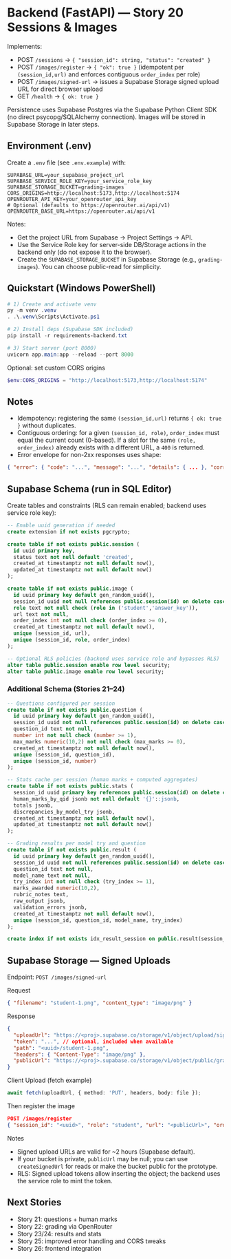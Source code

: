 # Backend (FastAPI) — Story 20 Sessions & Images

Implements:
- POST `/sessions` → `{ "session_id": string, "status": "created" }`
- POST `/images/register` → `{ "ok": true }` (idempotent per `(session_id,url)` and enforces contiguous `order_index` per role)
- POST `/images/signed-url` → issues a Supabase Storage signed upload URL for direct browser upload
- GET `/health` → `{ ok: true }`

Persistence uses Supabase Postgres via the Supabase Python Client SDK (no direct psycopg/SQLAlchemy connection). Images will be stored in Supabase Storage in later steps.

## Environment (.env)

Create a `.env` file (see `.env.example`) with:

```
SUPABASE_URL=your_supabase_project_url
SUPABASE_SERVICE_ROLE_KEY=your_service_role_key
SUPABASE_STORAGE_BUCKET=grading-images
CORS_ORIGINS=http://localhost:5173,http://localhost:5174
OPENROUTER_API_KEY=your_openrouter_api_key
# Optional (defaults to https://openrouter.ai/api/v1)
OPENROUTER_BASE_URL=https://openrouter.ai/api/v1
```

Notes:
- Get the project URL from Supabase → Project Settings → API.
- Use the Service Role key for server-side DB/Storage actions in the backend only (do not expose it to the browser).
- Create the `SUPABASE_STORAGE_BUCKET` in Supabase Storage (e.g., `grading-images`). You can choose public-read for simplicity.

## Quickstart (Windows PowerShell)

```powershell
# 1) Create and activate venv
py -m venv .venv
. .\.venv\Scripts\Activate.ps1

# 2) Install deps (Supabase SDK included)
pip install -r requirements-backend.txt

# 3) Start server (port 8000)
uvicorn app.main:app --reload --port 8000
```

Optional: set custom CORS origins
```powershell
$env:CORS_ORIGINS = "http://localhost:5173,http://localhost:5174"
```

## Notes
- Idempotency: registering the same `(session_id,url)` returns `{ ok: true }` without duplicates.
- Contiguous ordering: for a given `(session_id, role)`, `order_index` must equal the current count (0-based). If a slot for the same `(role, order_index)` already exists with a different URL, a `400` is returned.
- Error envelope for non-2xx responses uses shape:
```json
{ "error": { "code": "...", "message": "...", "details": { ... }, "correlation_id": "..." } }
```

## Supabase Schema (run in SQL Editor)

Create tables and constraints (RLS can remain enabled; backend uses service role key):

```sql
-- Enable uuid generation if needed
create extension if not exists pgcrypto;

create table if not exists public.session (
  id uuid primary key,
  status text not null default 'created',
  created_at timestamptz not null default now(),
  updated_at timestamptz not null default now()
);

create table if not exists public.image (
  id uuid primary key default gen_random_uuid(),
  session_id uuid not null references public.session(id) on delete cascade,
  role text not null check (role in ('student','answer_key')),
  url text not null,
  order_index int not null check (order_index >= 0),
  created_at timestamptz not null default now(),
  unique (session_id, url),
  unique (session_id, role, order_index)
);

-- Optional RLS policies (backend uses service role and bypasses RLS)
alter table public.session enable row level security;
alter table public.image enable row level security;
```

### Additional Schema (Stories 21–24)

```sql
-- Questions configured per session
create table if not exists public.question (
  id uuid primary key default gen_random_uuid(),
  session_id uuid not null references public.session(id) on delete cascade,
  question_id text not null,
  number int not null check (number >= 1),
  max_marks numeric(10,2) not null check (max_marks >= 0),
  created_at timestamptz not null default now(),
  unique (session_id, question_id),
  unique (session_id, number)
);

-- Stats cache per session (human marks + computed aggregates)
create table if not exists public.stats (
  session_id uuid primary key references public.session(id) on delete cascade,
  human_marks_by_qid jsonb not null default '{}'::jsonb,
  totals jsonb,
  discrepancies_by_model_try jsonb,
  created_at timestamptz not null default now(),
  updated_at timestamptz not null default now()
);

-- Grading results per model try and question
create table if not exists public.result (
  id uuid primary key default gen_random_uuid(),
  session_id uuid not null references public.session(id) on delete cascade,
  question_id text not null,
  model_name text not null,
  try_index int not null check (try_index >= 1),
  marks_awarded numeric(10,2),
  rubric_notes text,
  raw_output jsonb,
  validation_errors jsonb,
  created_at timestamptz not null default now(),
  unique (session_id, question_id, model_name, try_index)
);

create index if not exists idx_result_session on public.result(session_id);
```

## Supabase Storage — Signed Uploads

Endpoint: `POST /images/signed-url`

Request
```json
{ "filename": "student-1.png", "content_type": "image/png" }
```

Response
```json
{
  "uploadUrl": "https://<proj>.supabase.co/storage/v1/object/upload/sign/grading-images/<uuid>/student-1.png?token=...",
  "token": "...", // optional, included when available
  "path": "<uuid>/student-1.png",
  "headers": { "Content-Type": "image/png" },
  "publicUrl": "https://<proj>.supabase.co/storage/v1/object/public/grading-images/<uuid>/student-1.png"
}
```

Client Upload (fetch example)
```ts
await fetch(uploadUrl, { method: 'PUT', headers, body: file });
```

Then register the image
```json
POST /images/register
{ "session_id": "<uuid>", "role": "student", "url": "<publicUrl>", "order_index": 0 }
```

Notes
- Signed upload URLs are valid for ~2 hours (Supabase default).
- If your bucket is private, `publicUrl` may be null; you can use `createSignedUrl` for reads or make the bucket public for the prototype.
- RLS: Signed upload tokens allow inserting the object; the backend uses the service role to mint the token.

## Next Stories
- Story 21: questions + human marks
- Story 22: grading via OpenRouter
- Story 23/24: results and stats
- Story 25: improved error handling and CORS tweaks
- Story 26: frontend integration
